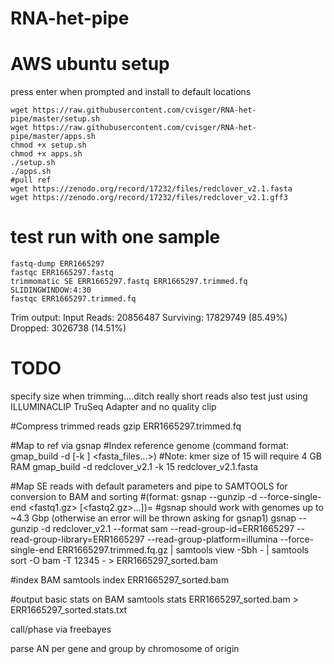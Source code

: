# RNA-het-pipe

# AWS ubuntu setup

press enter when prompted and install to default locations
```
wget https://raw.githubusercontent.com/cvisger/RNA-het-pipe/master/setup.sh
wget https://raw.githubusercontent.com/cvisger/RNA-het-pipe/master/apps.sh
chmod +x setup.sh
chmod +x apps.sh
./setup.sh
./apps.sh
#pull ref
wget https://zenodo.org/record/17232/files/redclover_v2.1.fasta
wget https://zenodo.org/record/17232/files/redclover_v2.1.gff3
```

# test run with one sample

```
fastq-dump ERR1665297
fastqc ERR1665297.fastq
trimmomatic SE ERR1665297.fastq ERR1665297.trimmed.fq SLIDINGWINDOW:4:30
fastqc ERR1665297.trimmed.fq
```
Trim output: Input Reads: 20856487 Surviving: 17829749 (85.49%) Dropped: 3026738 (14.51%)

# TODO
specify size when trimming....ditch really short reads also test just using ILLUMINACLIP TruSeq Adapter and no quality clip

#Compress trimmed reads
gzip ERR1665297.trimmed.fq

#Map to ref via gsnap
#Index reference genome (command format:  gmap_build -d <genome> [-k <kmer size>] <fasta_files...>)
#Note: kmer size of 15 will require 4 GB RAM
gmap_build -d redclover_v2.1 -k 15 redclover_v2.1.fasta

#Map SE reads with default parameters and pipe to SAMTOOLS for conversion to BAM and sorting 
#(format: gsnap --gunzip -d <genome> --force-single-end <fastq1.gz> [<fastq2.gz>...])=
#gsnap should work with genomes up to ~4.3 Gbp (otherwise an error will be thrown asking for gsnap1)
gsnap --gunzip -d redclover_v2.1 --format sam --read-group-id=ERR1665297 --read-group-library=ERR1665297 --read-group-platform=illumina --force-single-end ERR1665297.trimmed.fq.gz | samtools view -Sbh - | samtools sort -O bam -T 12345 - > ERR1665297_sorted.bam

#index BAM
samtools index ERR1665297_sorted.bam

#output basic stats on BAM
samtools stats ERR1665297_sorted.bam > ERR1665297_sorted.stats.txt



call/phase via freebayes

parse AN per gene and group by chromosome of origin
